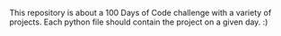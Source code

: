 This repository is about a 100 Days of Code challenge with a variety of projects.
Each python file should contain the project on a given day.
:) 